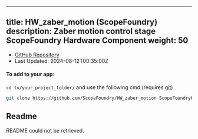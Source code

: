 
---
title: HW_zaber_motion (ScopeFoundry)
description: Zaber motion control stage ScopeFoundry Hardware Component
weight: 50
---
- [GitHub Repository](https://github.com/ScopeFoundry/HW_zaber_motion)
- Last Updated: 2024-08-12T00:35:00Z


#### To add to your app:

`cd to/your_project_folder/` and use the following cmd (requires [git](/docs/100_development-environment/20_git/))

```bash
git clone https://github.com/ScopeFoundry/HW_zaber_motion ScopeFoundryHW/zaber_motion
```


## Readme
README could not be retrieved.
